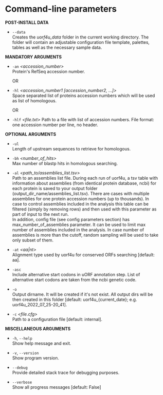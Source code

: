 # Сommand-line parameters

	
**POST-INSTALL DATA**

- `--data`  
Creates the *uorf4u_data* folder in the current working directory.
The folder will contain an adjustable configuration file template, palettes, tables as well as the necessary sample data.

**MANDATORY ARGUMENTS**

- `-an` *<accession_number>*  
Protein's RefSeq accession number.

	OR

- `-hl` *<accession_number1 [accession_number2, ...]>*  
Space separated list of proteins accession numbers which will be used as list of homologous.

	OR

- `-hlf` *<file.txt>*
Path to a file with list of accession numbers. File format: one accession number per line, no header.


**OPTIONAL ARGUMENTS**

- `-ul` *<length>*  
Length of upstream sequences to retrieve for homologous.

- `-bh` *<number_of_hits>*  
Max number of blastp hits in homologous searching.

- `-al` *<path_to/assemblies_list.tsv>*  
Path to an assemblies list file. During each run of uorf4u, a tsv table with information about assemblies (from identical protein database, ncbi) for each protein is saved to your output folder (output_dir_name/assemblies_list.tsv). There are cases with multiple assemblies for one protein accession numbers (up to thousands). In case to control assemblies included in the analysis this table can be filtered (simply by removing rows) and then used with this parameter as part of input to the next run.  
In addition, config file (see config parameters section) has max_number_of_assemblies parameter. It can be used to limit max number of assemblies included in the analysis. In case number of assemblies is more than the cutoff, random sampling will be used to take only subset of them.

- `-at` *<aa|nt>*  
Alignment type used by uorf4u for conserved ORFs searching [default: aa]. 

- `-asc`  
Include alternative start codons in uORF annotation step. List of alternative start codons are taken from the ncbi genetic code.

- `-o` *<dirname>*  
Output dirname. It will be created if it's not exist. All output dirs will be then created in this folder [default: uorf4u_{current_date}; e.g. uorf4u_2022_07_25-20_41].


- `-c` *<file.cfg>*  
Path to a configuration file [default: internal].


**MISCELLANEOUS ARGUMENTS**

- `-h`, `--help`  
Show help message and exit.

- `-v`, `--version`  
Show program version.

- `--debug`  
Provide detailed stack trace for debugging purposes.

- `--verbose`  
Show all progress messages [default: False]
